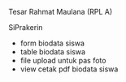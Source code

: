 Tesar Rahmat Maulana (RPL A)

SiPrakerin

- form biodata siswa
- table biodata siswa
- file upload untuk pas foto
- view cetak pdf biodata siswa
